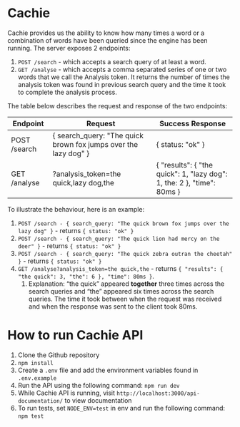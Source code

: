 # Cachie

Cachie provides us the ability to know how many times a word or a combination of words have been queried since the engine has been running. The server exposes 2 endpoints:

1. `POST /search` - which accepts a search query of at least a word.
2. `GET /analyse` - which accepts a comma separated series of one or two words that we call the Analysis token. It returns the number of times the analysis token was found in previous search query and the time it took to complete the analysis process.

The table below describes the request and response of the two endpoints:

| Endpoint | Request | Success Response |
| --- | --- | --- |
| POST /search | { search_query: "The quick brown fox jumps over the lazy dog" } | { status: "ok" } |
| GET /analyse | ?analysis_token=the quick,lazy dog,the | { "results": { "the quick": 1, "lazy dog": 1, the: 2 }, "time": 80ms } |

To illustrate the behaviour, here is an example:

1. `POST /search - { search_query: "The quick brown fox jumps over the lazy dog" }` - returns `{ status: "ok" }`
2. `POST /search - { search_query: "The quick lion had mercy on the deer" }` - returns `{ status: "ok" }`
3. `POST /search - { search_query: "The quick zebra outran the cheetah" }` - returns `{ status: "ok" }`
4. `GET /analyse?analysis_token=the quick,the` - returns `{ "results": { "the quick": 3, "the": 6 }, "time": 80ms }`.
    1. Explanation: “the quick” appeared **together** three times across the search queries and “the” appeared six times across the search queries. The time it took between when the request was received and when the response was sent to the client took 80ms.


# How to run Cachie API

1. Clone the Github repository
2. `npm install`
3. Create a `.env` file and add the environment variables found in `.env.example`
4. Run the API using the following command: `npm run dev`
5. While Cachie API is running, visit `http://localhost:3000/api-documentation/` to view documentation
6. To run tests, set `NODE_ENV=test` in env and run the following command: `npm test`